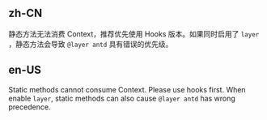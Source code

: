 ## zh-CN

静态方法无法消费 Context，推荐优先使用 Hooks 版本。如果同时启用了 `layer` ，静态方法会导致 `@layer antd` 具有错误的优先级。

## en-US

Static methods cannot consume Context. Please use hooks first. When enable `layer`, static methods can also cause `@layer antd` has wrong precedence.
